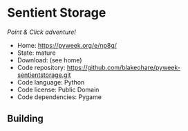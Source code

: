 # Sentient Storage

_Point & Click adventure!_

- Home: https://pyweek.org/e/np8g/
- State: mature
- Download: (see home)
- Code repository: https://github.com/blakeohare/pyweek-sentientstorage.git
- Code language: Python
- Code license: Public Domain
- Code dependencies: Pygame

## Building


